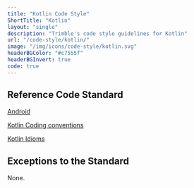 ```yaml
---
title: "Kotlin Code Style"
ShortTitle: "Kotlin"
layout: "single"
description: "Trimble's code style guidelines for Kotlin"
url: "/code-style/kotlin/"
image: "/img/icons/code-style/kotlin.svg"
headerBGColor: "#c7555f"
headerBGInvert: true
code: true
---
```


## Reference Code Standard

[Android](https://developer.android.com/kotlin/style-guide)

[Kotlin Coding conventions](https://kotlinlang.org/docs/reference/coding-conventions.html)

[Kotlin Idioms](https://kotlinlang.org/docs/reference/idioms.html)


## Exceptions to the Standard

None.
